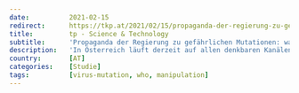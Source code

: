 ```yaml
---
date:          2021-02-15
redirect:      https://tkp.at/2021/02/15/propaganda-der-regierung-zu-gefaehrlichen-mutationen-wahr-oder-unwahr/
title:         tp - Science & Technology
subtitle:      'Propaganda der Regierung zu gefährlichen Mutationen: wahr oder unwahr?'
description:   'In Österreich läuft derzeit auf allen denkbaren Kanälen eine Permanent-Werbung der Regierung dazu, dass die Mutationen ansteckender sind und dass man deshalb die FFP2 Masken tragen muss, weil diese besser schützen und man auch nicht vergessen soll, das Metallband richtig fest auf die Nase zu drücken. Und Tiroler müssen sich „freitesten“ um nach Österreich einreisen …'
country:       [AT]
categories:    [Studie]
tags:          [virus-mutation, who, manipulation]
---
```

